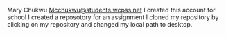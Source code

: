 Mary Chukwu Mcchukwu@students.wcpss.net
I created this account for school 
I created a reposotory for an assignment
I cloned my repository by clicking on my repository and changed my local path to desktop.
